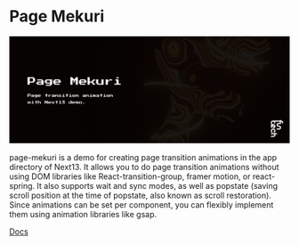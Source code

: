 # Page Mekuri

![page-mekuri](public/app-header.jpg)

page-mekuri is a demo for creating page transition animations in the app directory of Next13. It allows you to do page transition animations without using DOM libraries like React-transition-group, framer motion, or react-spring. It also supports wait and sync modes, as well as popstate (saving scroll position at the time of popstate, also known as scroll restoration). Since animations can be set per component, you can flexibly implement them using animation libraries like gsap.

[Docs](https://funtech-inc.notion.site/docs-2fc596dbda464b41a0efc22b2fc7a4ee?pvs=4)
